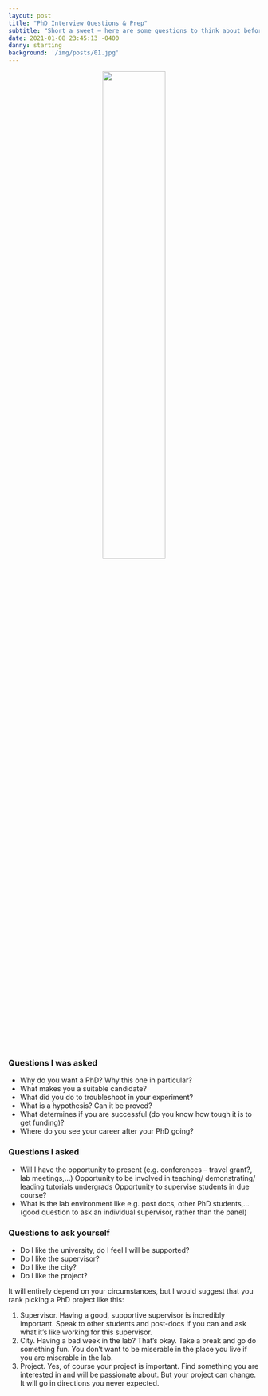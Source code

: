 ```yaml
---
layout: post
title: "PhD Interview Questions & Prep"
subtitle: "Short a sweet – here are some questions to think about before your PhD interview."
date: 2021-01-08 23:45:13 -0400
danny: starting
background: '/img/posts/01.jpg'
---
```

<p align="center">
  <img width="50%" height="50%" src="/assets/img/interview-stock.jpg">
</p>

### Questions I was asked
- Why do you want a PhD? Why this one in particular?
- What makes you a suitable candidate?
- What did you do to troubleshoot in your experiment?
- What is a hypothesis? Can it be proved?
- What determines if you are successful (do you know how tough it is to get funding)?
- Where do you see your career after your PhD going?

### Questions I asked
- Will I have the opportunity to present (e.g. conferences – travel grant?, lab meetings,…)
Opportunity to be involved in teaching/ demonstrating/ leading tutorials undergrads
Opportunity to supervise students in due course?
- What is the lab environment like e.g. post docs, other PhD students,… (good question to ask an individual supervisor, rather than the panel)

### Questions to ask yourself
- Do I like the university, do I feel I will be supported?
- Do I like the supervisor?
- Do I like the city?
- Do I like the project?

It will entirely depend on your circumstances, but I would suggest that you rank picking a PhD project like this:

1. Supervisor. Having a good, supportive supervisor is incredibly important. Speak to other students and post-docs if you can and ask what it’s like working for this supervisor.
2. City. Having a bad week in the lab? That’s okay. Take a break and go do something fun. You don’t want to be miserable in the place you live if you are miserable in the lab.
3. Project. Yes, of course your project is important. Find something you are interested in and will be passionate about. But your project can change. It will go in directions you never expected.
